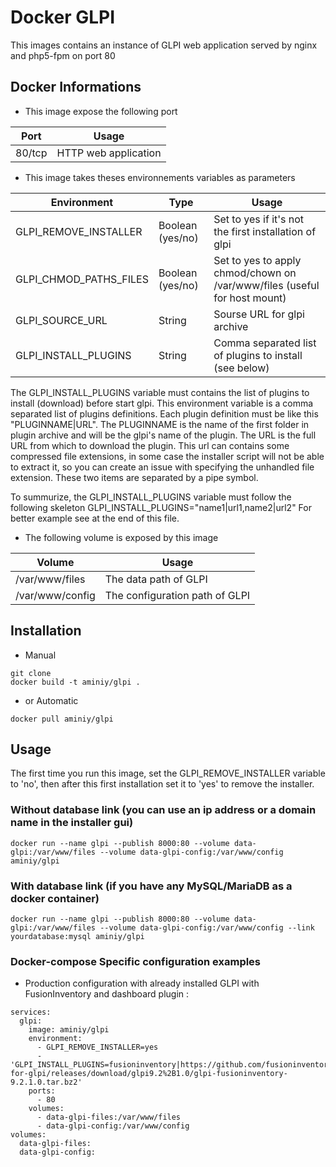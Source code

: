 # Docker GLPI

This images contains an instance of GLPI web application served by nginx and php5-fpm on port 80


## Docker Informations

* This image expose the following port

| Port           | Usage                |
| -------------- | -------------------- |
| 80/tcp         | HTTP web application |

 * This image takes theses environnements variables as parameters

| Environment            | Type             | Usage                                                                    |
| -----------------------|----------------- | ------------------------------------------------------------------------ |
| GLPI_REMOVE_INSTALLER  | Boolean (yes/no) | Set to yes if it's not the first installation of glpi                    |
| GLPI_CHMOD_PATHS_FILES | Boolean (yes/no) | Set to yes to apply chmod/chown on /var/www/files (useful for host mount)|
|  GLPI_SOURCE_URL       | String           | Sourse URL for glpi archive                                              |
| GLPI_INSTALL_PLUGINS   | String           | Comma separated list of plugins to install (see below)                   |                     |


The GLPI_INSTALL_PLUGINS variable must contains the list of plugins to install (download) before start glpi.
This environment variable is a comma separated list of plugins definitions. Each plugin definition must be like this "PLUGINNAME|URL".
The PLUGINNAME is the name of the first folder in plugin archive and will be the glpi's name of the plugin.
The URL is the full URL from which to download the plugin. This url can contains some compressed file extensions, in some case the installer script will not be able to extract it, so you can create an issue with specifying the unhandled file extension.
These two items are separated by a pipe symbol.

To summurize, the GLPI_INSTALL_PLUGINS variable must follow the following skeleton GLPI_INSTALL_PLUGINS="name1|url1,name2|url2"
For better example see at the end of this file.

   * The following volume is exposed by this image

| Volume             | Usage                                            |
| ------------------ | ------------------------------------------------ |
| /var/www/files     | The data path of GLPI                            |
| /var/www/config    | The configuration path of GLPI                   |

## Installation

* Manual

```
git clone
docker build -t aminiy/glpi .
```

* or Automatic

```
docker pull aminiy/glpi
```


## Usage

The first time you run this image, set the GLPI_REMOVE_INSTALLER variable to 'no', then after this first installation set it to 'yes' to remove the installer.

### Without database link (you can use an ip address or a domain name in the installer gui)

```
docker run --name glpi --publish 8000:80 --volume data-glpi:/var/www/files --volume data-glpi-config:/var/www/config aminiy/glpi
```

### With database link (if you have any MySQL/MariaDB as a docker container)

```
docker run --name glpi --publish 8000:80 --volume data-glpi:/var/www/files --volume data-glpi-config:/var/www/config --link yourdatabase:mysql aminiy/glpi
```

### Docker-compose Specific configuration examples

* Production configuration with already installed GLPI with FusionInventory and dashboard plugin :

```
services:
  glpi:
    image: aminiy/glpi
    environment:
      - GLPI_REMOVE_INSTALLER=yes
      - 'GLPI_INSTALL_PLUGINS=fusioninventory|https://github.com/fusioninventory/fusioninventory-for-glpi/releases/download/glpi9.2%2B1.0/glpi-fusioninventory-9.2.1.0.tar.bz2'
    ports:
      - 80
    volumes:
      - data-glpi-files:/var/www/files
      - data-glpi-config:/var/www/config
volumes:
  data-glpi-files:
  data-glpi-config:
```
